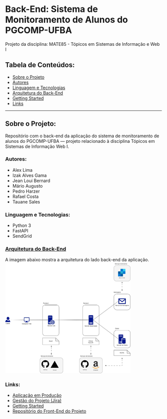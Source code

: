 ﻿# Back-End: Sistema de Monitoramento de Alunos do PGCOMP-UFBA
Projeto da disciplina: MATE85 - Tópicos em Sistemas de Informação e Web I
 
## Tabela de Conteúdos:
- [Sobre o Projeto](#sobre-o-projeto)
- [Autores](#autores)
- [Linguagem e Tecnologias](#linguagem-e-tecnologias)
- [Arquitetura do Back-End](#arquitetura-do-back-end)
- [Getting Started](#getting-started)
- [Links](#links)

<hr>

## Sobre o Projeto:
Repositório com o back-end da aplicação do sistema de monitoramento de alunos do PGCOMP-UFBA — projeto relacionado à disciplina Tópicos em Sistemas de Informação Web I.

### Autores:
- Alex Lima
- Izak Alves Gama
- Jean Loui Bernard
- Mário Augusto
- Pedro Harzer
- Rafael Costa
- Tauane Sales 

### Linguagem e Tecnologias:
- Python 3
- FastAPI
- SendGrid

### [Arquitetura do Back-End](./arquitetura_sistema.jpg)
A imagem abaixo mostra a arquitetura do lado back-end da aplicação. 
<img src="./arquitetura_sistema.jpg" width="80%"/>

### Links:
- [Aplicação em Produção](https://back-mate-85-topicos-em-sistemas-de-informacao-e-web-i.vercel.app/)
- [Gestão do Projeto (Jira)](https://taysales6.atlassian.net/jira/software/projects/KAN/boards/1?atlOrigin=eyJpIjoiNTY5MGQyZmVhOTMwNDJiYjhkMmJjY2NjNjhmYWYwYmIiLCJwIjoiaiJ9)
- [Getting Started](./getting-started.pdf)
- [Repositório do Front-End do Projeto](https://github.com/tauanesales/FRONT-MATE85-Topicos-em-sistemas-de-informacao-e-web-i)
